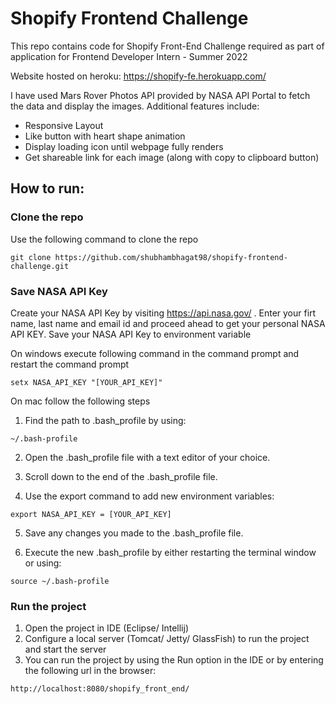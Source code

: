 # Shopify Frontend Challenge

This repo contains code for Shopify Front-End Challenge required as part of application for Frontend Developer Intern - Summer 2022

Website hosted on heroku: https://shopify-fe.herokuapp.com/

I have used Mars Rover Photos API provided by NASA API Portal to fetch the data and display the images.
Additional features include:  
- Responsive Layout
- Like button with heart shape animation
- Display loading icon until webpage fully renders
- Get shareable link for each image (along with copy to clipboard button)


## How to run:

### Clone the repo
Use the following command to clone the repo

```
git clone https://github.com/shubhambhagat98/shopify-frontend-challenge.git
```

### Save NASA API Key
Create your NASA API Key by visiting https://api.nasa.gov/ . Enter your firt name, last name and email id and proceed ahead to get your personal NASA API KEY. Save your NASA API Key to environment variable 

On windows execute following command in the command prompt and restart the command prompt
```
setx NASA_API_KEY "[YOUR_API_KEY]"
```

On mac follow the following steps
1. Find the path to .bash_profile by using:
```
~/.bash-profile
```
2. Open the .bash_profile file with a text editor of your choice.

3. Scroll down to the end of the .bash_profile file.

4. Use the export command to add new environment variables:
```
export NASA_API_KEY = [YOUR_API_KEY]
```
5. Save any changes you made to the .bash_profile file.

6. Execute the new .bash_profile by either restarting the terminal window or using:
```
source ~/.bash-profile
```

### Run the project
1. Open the project in IDE (Eclipse/ Intellij)
2. Configure a local server (Tomcat/ Jetty/ GlassFish) to run the project and start the server
3. You can run the project by using the Run option in the IDE or by entering the following url in the browser:
```
http://localhost:8080/shopify_front_end/
```




